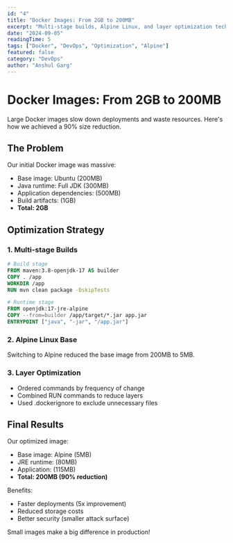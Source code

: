```yaml
---
id: "4"
title: "Docker Images: From 2GB to 200MB"
excerpt: "Multi-stage builds, Alpine Linux, and layer optimization techniques for production deployments."
date: "2024-09-05"
readingTime: 5
tags: ["Docker", "DevOps", "Optimization", "Alpine"]
featured: false
category: "DevOps"
author: "Anshul Garg"
---
```


# Docker Images: From 2GB to 200MB

Large Docker images slow down deployments and waste resources. Here's how we achieved a 90% size reduction.

## The Problem

Our initial Docker image was massive:
- Base image: Ubuntu (200MB)
- Java runtime: Full JDK (300MB)  
- Application dependencies: (500MB)
- Build artifacts: (1GB)
- **Total: 2GB**

## Optimization Strategy

### 1. Multi-stage Builds
```dockerfile
# Build stage
FROM maven:3.8-openjdk-17 AS builder
COPY . /app
WORKDIR /app
RUN mvn clean package -DskipTests

# Runtime stage  
FROM openjdk:17-jre-alpine
COPY --from=builder /app/target/*.jar app.jar
ENTRYPOINT ["java", "-jar", "/app.jar"]
```

### 2. Alpine Linux Base
Switching to Alpine reduced the base image from 200MB to 5MB.

### 3. Layer Optimization
- Ordered commands by frequency of change
- Combined RUN commands to reduce layers
- Used .dockerignore to exclude unnecessary files

## Final Results

Our optimized image:
- Base image: Alpine (5MB)
- JRE runtime: (80MB)
- Application: (115MB)
- **Total: 200MB (90% reduction)**

Benefits:
- Faster deployments (5x improvement)
- Reduced storage costs
- Better security (smaller attack surface)

Small images make a big difference in production!
